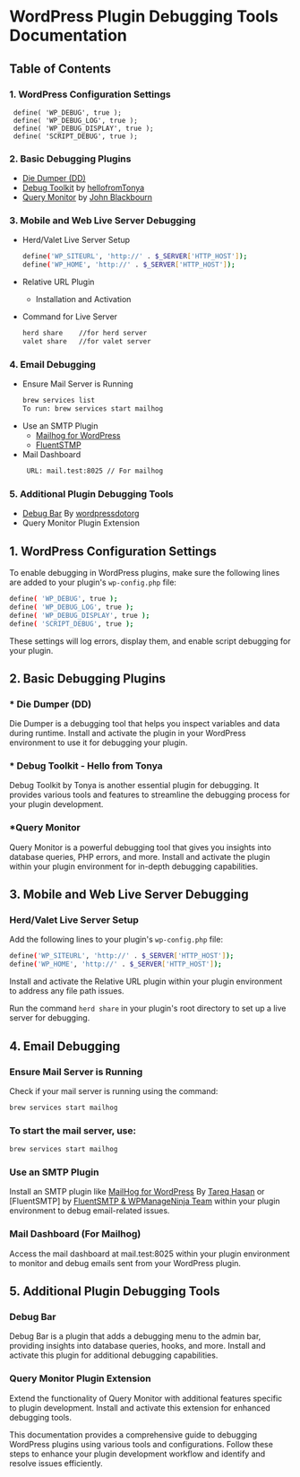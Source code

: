 # WordPress Plugin Debugging Tools Documentation
## Table of Contents
### 1. WordPress Configuration Settings
     define( 'WP_DEBUG', true );
     define( 'WP_DEBUG_LOG', true );
     define( 'WP_DEBUG_DISPLAY', true );
     define( 'SCRIPT_DEBUG', true );
### 2. Basic Debugging Plugins
  *  [Die Dumper (DD)](https://github.com/adreastrian/dd)
  *  [Debug Toolkit](https://wordpress.org/plugins/debug-toolkit/) by [hellofromTonya](https://knowthecode.io/)
  *  [Query Monitor](https://wordpress.org/plugins/query-monitor/) by [John Blackbourn](https://querymonitor.com/)
### 3. Mobile and Web Live Server Debugging
  * Herd/Valet Live Server Setup
     ```bash
     define('WP_SITEURL', 'http://' . $_SERVER['HTTP_HOST']);
     define('WP_HOME', 'http://' . $_SERVER['HTTP_HOST']);
     ```

  * Relative URL Plugin
     * Installation and Activation

  * Command for Live Server
      ```bash
      herd share    //for herd server
      valet share   //for valet server
      ```
### 4. Email Debugging
   * Ensure Mail Server is Running
       ```bash
       brew services list
       To run: brew services start mailhog
       ```
   * Use an SMTP Plugin 
     * [Mailhog for WordPress](https://wordpress.org/plugins/wp-mailhog-smtp/)
     * [FluentSTMP](https://wordpress.org/plugins/fluent-smtp/)
   * Mail Dashboard
     ```bash
      URL: mail.test:8025 // For mailhog
     ```
### 5. Additional Plugin Debugging Tools
   * [Debug Bar](https://wordpress.org/plugins/debug-bar/) By [wordpressdotorg](https://wordpress.org/)
   * Query Monitor Plugin Extension 


## 1. WordPress Configuration Settings
To enable debugging in WordPress plugins, make sure the following lines are added to your plugin's ``wp-config.php`` file:
```bash
define( 'WP_DEBUG', true );
define( 'WP_DEBUG_LOG', true );
define( 'WP_DEBUG_DISPLAY', true );
define( 'SCRIPT_DEBUG', true );
```

These settings will log errors, display them, and enable script debugging for your plugin.


## 2. Basic Debugging Plugins
### * Die Dumper (DD)
Die Dumper is a debugging tool that helps you inspect variables and data during runtime. Install and activate the plugin in your WordPress environment to use it for debugging your plugin.
### * Debug Toolkit - Hello from Tonya
Debug Toolkit by Tonya is another essential plugin for debugging. It provides various tools and features to streamline the debugging process for your plugin development.
### *Query Monitor
Query Monitor is a powerful debugging tool that gives you insights into database queries, PHP errors, and more. Install and activate the plugin within your plugin environment for in-depth debugging capabilities.


## 3. Mobile and Web Live Server Debugging
### Herd/Valet Live Server Setup
Add the following lines to your plugin's ``wp-config.php`` file:
```bash
define('WP_SITEURL', 'http://' . $_SERVER['HTTP_HOST']);
define('WP_HOME', 'http://' . $_SERVER['HTTP_HOST']);
```
Install and activate the Relative URL plugin within your plugin environment to address any file path issues.

Run the command ``herd share`` in your plugin's root directory to set up a live server for debugging.


## 4. Email Debugging
### Ensure Mail Server is Running
Check if your mail server is running using the command:
```bash
brew services start mailhog
```
### To start the mail server, use:
```bash
brew services start mailhog
```

### Use an SMTP Plugin
Install an SMTP plugin like [MailHog for WordPress](https://wordpress.org/plugins/wp-mailhog-smtp/) By [Tareq Hasan](https://tareq.co) or [FluentSMTP] by [FluentSMTP & WPManageNinja Team](https://fluentsmtp.com) within your plugin environment to debug email-related issues.

### Mail Dashboard (For Mailhog)
Access the mail dashboard at mail.test:8025 within your plugin environment to monitor and debug emails sent from your WordPress plugin.


## 5. Additional Plugin Debugging Tools
### Debug Bar
Debug Bar is a plugin that adds a debugging menu to the admin bar, providing insights into database queries, hooks, and more. Install and activate this plugin for additional debugging capabilities.
### Query Monitor Plugin Extension
Extend the functionality of Query Monitor with additional features specific to plugin development. Install and activate this extension for enhanced debugging tools.

This documentation provides a comprehensive guide to debugging WordPress plugins using various tools and configurations. Follow these steps to enhance your plugin development workflow and identify and resolve issues efficiently.

